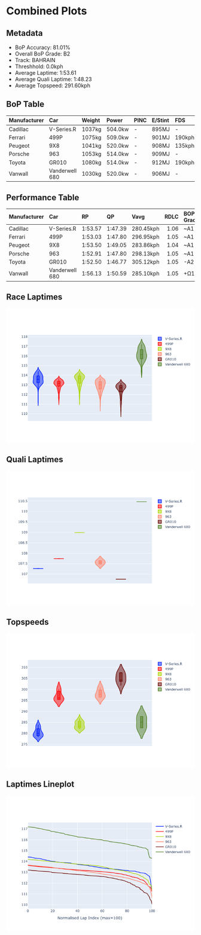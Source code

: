 # Combined Plots

## Metadata

- BoP Accuracy: 81.01%
- Overall BoP Grade: B2
- Track: BAHRAIN
- Threshhold: 0.0kph
- Average Laptime: 1:53.61
- Average Quali Laptime: 1:48.23
- Average Topspeed: 291.60kph

## BoP Table
| Manufacturer   | Car            | Weight   | Power   | PINC   | E/Stint   | FDS    | RDP    | QDP    | TDP    |
|:---------------|:---------------|:---------|:--------|:-------|:----------|:-------|:-------|:-------|:-------|
| Cadillac       | V-Series.R     | 1037kg   | 504.0kw | -      | 895MJ     | -      | 60.57% | 33.33% | 10.98% |
| Ferrari        | 499P           | 1075kg   | 509.0kw | -      | 901MJ     | 190kph | 57.14% | 33.33% | 1.36%  |
| Peugeot        | 9X8            | 1041kg   | 520.0kw | -      | 908MJ     | 135kph | 58.91% | 25.00% | 7.66%  |
| Porsche        | 963            | 1053kg   | 514.0kw | -      | 909MJ     | -      | 55.50% | 40.00% | 0.77%  |
| Toyota         | GR010          | 1080kg   | 514.0kw | -      | 912MJ     | 190kph | 49.60% | 25.00% | 0.99%  |
| Vanwall        | Vanderwell 680 | 1030kg   | 520.0kw | -      | 906MJ     | -      | 55.76% | 50.00% | 1.74%  |

## Performance Table
| Manufacturer   | Car            | RP      | QP      | Vavg      |   RDLC | BOP-Grade   | Match   |
|:---------------|:---------------|:--------|:--------|:----------|-------:|:------------|:--------|
| Cadillac       | V-Series.R     | 1:53.57 | 1:47.39 | 280.45kph |   1.06 | ~A1         | 95.97%  |
| Ferrari        | 499P           | 1:53.03 | 1:47.80 | 296.95kph |   1.05 | ~A1         | 99.30%  |
| Peugeot        | 9X8            | 1:53.50 | 1:49.05 | 283.86kph |   1.04 | ~A1         | 99.66%  |
| Porsche        | 963            | 1:52.91 | 1:47.80 | 298.13kph |   1.05 | ~A1         | 98.36%  |
| Toyota         | GR010          | 1:52.50 | 1:46.77 | 305.12kph |   1.05 | -A2         | 90.28%  |
| Vanwall        | Vanderwell 680 | 1:56.13 | 1:50.59 | 285.10kph |   1.05 | +Ω1         | 2.48%   |

## Race Laptimes
![Race Laptimes](images/race_violin.png)

## Quali Laptimes
![Quali Laptimes](images/quali_violin.png)

## Topspeeds
![Topspeeds](images/topspeed_violin.png)

## Laptimes Lineplot
![Laptimes Lineplot](images/laptime_line.png)


